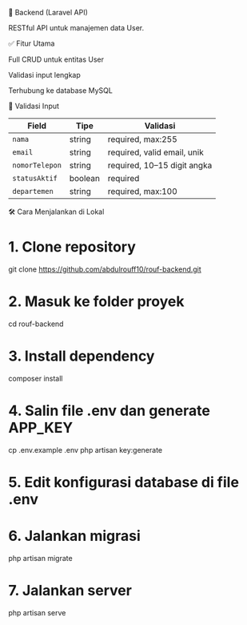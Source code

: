 🔧 Backend (Laravel API)

RESTful API untuk manajemen data User.

✅ Fitur Utama

Full CRUD untuk entitas User

Validasi input lengkap

Terhubung ke database MySQL

📌 Validasi Input

| Field          | Tipe    | Validasi                    |
| -------------- | ------- | --------------------------- |
| `nama`         | string  | required, max:255           |
| `email`        | string  | required, valid email, unik |
| `nomorTelepon` | string  | required, 10–15 digit angka |
| `statusAktif`  | boolean | required                    |
| `departemen`   | string  | required, max:100           |

🛠️ Cara Menjalankan di Lokal

# 1. Clone repository
git clone https://github.com/abdulrouff10/rouf-backend.git

# 2. Masuk ke folder proyek
cd rouf-backend

# 3. Install dependency
composer install

# 4. Salin file .env dan generate APP_KEY
cp .env.example .env
php artisan key:generate

# 5. Edit konfigurasi database di file .env

# 6. Jalankan migrasi
php artisan migrate

# 7. Jalankan server
php artisan serve
